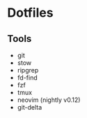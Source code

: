 # Dotfiles

## Tools

- git
- stow
- ripgrep
- fd-find
- fzf
- tmux
- neovim (nightly v0.12)
- git-delta
